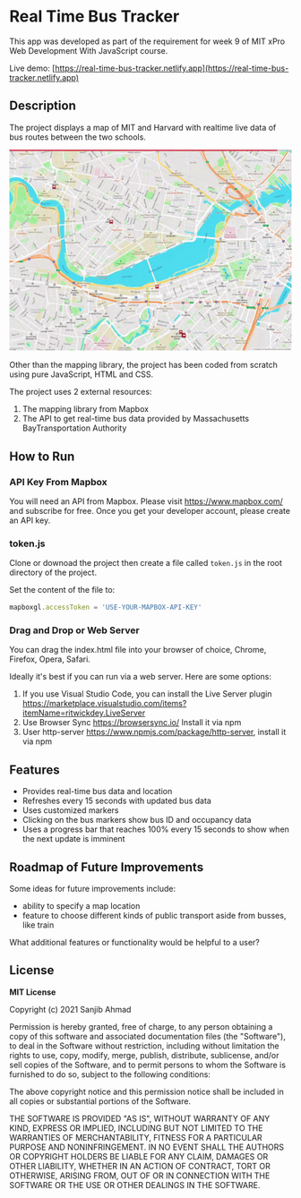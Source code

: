 # Real Time Bus Tracker

This app was developed as part of the requirement for week 9 of MIT xPro Web Development With JavaScript course.

Live demo: [https://real-time-bus-tracker.netlify.app](https://real-time-bus-tracker.netlify.app)

## Description

The project displays a map of MIT and Harvard with realtime live data of bus routes between the two schools.

![Screnshot of app showing real-time bus data information](./images/real-time-bus-tracker.gif)

Other than the mapping library, the project has been coded from scratch using pure JavaScript, HTML and CSS.

The project uses 2 external resources:

1. The mapping library from Mapbox
2. The API to get real-time bus data provided by Massachusetts BayTransportation Authority

## How to Run

### API Key From Mapbox

You will need an API from Mapbox. Please visit https://www.mapbox.com/ and subscribe for free. Once you get your
developer account, please create an API key.

### token.js

Clone or downoad the project then create a file called ```token.js``` in the root directory of the project.

Set the content of the file to:

```javascript
mapboxgl.accessToken = 'USE-YOUR-MAPBOX-API-KEY'
```

### Drag and Drop or Web Server

You can drag the index.html file into your browser of choice, Chrome, Firefox, Opera, Safari.

Ideally it's best if you can run via a web server. Here are some options:

1. If you use Visual Studio Code, you can install the Live Server
   plugin https://marketplace.visualstudio.com/items?itemName=ritwickdey.LiveServer
2. Use Browser Sync https://browsersync.io/ Install it via npm
3. User http-server https://www.npmjs.com/package/http-server, install it via npm

## Features

- Provides real-time bus data and location
- Refreshes every 15 seconds with updated bus data
- Uses customized markers
- Clicking on the bus markers show bus ID and occupancy data
- Uses a progress bar that reaches 100% every 15 seconds to show when the next update is imminent

## Roadmap of Future Improvements

Some ideas for future improvements include:

- ability to specify a map location
- feature to choose different kinds of public transport aside from busses, like train

What additional features or functionality would be helpful to a user?

## License

**MIT License**

Copyright (c) 2021 Sanjib Ahmad

Permission is hereby granted, free of charge, to any person obtaining a copy of this software and associated
documentation files (the "Software"), to deal in the Software without restriction, including without limitation the
rights to use, copy, modify, merge, publish, distribute, sublicense, and/or sell copies of the Software, and to permit
persons to whom the Software is furnished to do so, subject to the following conditions:

The above copyright notice and this permission notice shall be included in all copies or substantial portions of the
Software.

THE SOFTWARE IS PROVIDED "AS IS", WITHOUT WARRANTY OF ANY KIND, EXPRESS OR IMPLIED, INCLUDING BUT NOT LIMITED TO THE
WARRANTIES OF MERCHANTABILITY, FITNESS FOR A PARTICULAR PURPOSE AND NONINFRINGEMENT. IN NO EVENT SHALL THE AUTHORS OR
COPYRIGHT HOLDERS BE LIABLE FOR ANY CLAIM, DAMAGES OR OTHER LIABILITY, WHETHER IN AN ACTION OF CONTRACT, TORT OR
OTHERWISE, ARISING FROM, OUT OF OR IN CONNECTION WITH THE SOFTWARE OR THE USE OR OTHER DEALINGS IN THE SOFTWARE.